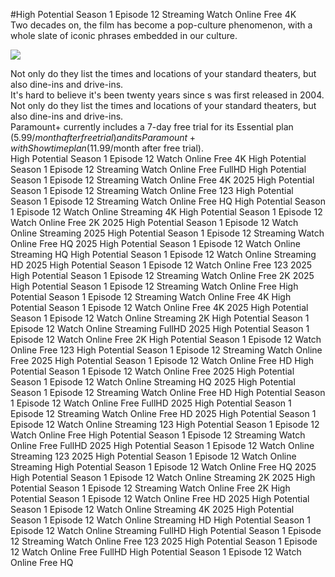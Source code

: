 #High Potential Season 1 Episode 12 Streaming Watch Online Free 4K  
Two decades on, the film has become a pop-culture phenomenon, with a whole slate of iconic phrases embedded in our culture.  
  
[![](https://i.imgur.com/qSNzIqt.png)](https://movie.rssnews.media/xgQOikobH.php)  
  
Not only do they list the times and locations of your standard theaters, but also dine-ins and drive-ins.  
It's hard to believe it's been twenty years since s was first released in 2004.  
Not only do they list the times and locations of your standard theaters, but also dine-ins and drive-ins.  
Paramount+ currently includes a 7-day free trial for its Essential plan ($5.99/month after free trial) and its Paramount+ with Showtime plan ($11.99/month after free trial).  
High Potential Season 1 Episode 12 Watch Online Free 4K
High Potential Season 1 Episode 12 Streaming Watch Online Free FullHD
High Potential Season 1 Episode 12 Streaming Watch Online Free 4K 2025
High Potential Season 1 Episode 12 Streaming Watch Online Free 123
High Potential Season 1 Episode 12 Streaming Watch Online Free HQ
High Potential Season 1 Episode 12 Watch Online Streaming 4K
High Potential Season 1 Episode 12 Watch Online Free 2K 2025
High Potential Season 1 Episode 12 Watch Online Streaming 2025
High Potential Season 1 Episode 12 Streaming Watch Online Free HQ 2025
High Potential Season 1 Episode 12 Watch Online Streaming HQ
High Potential Season 1 Episode 12 Watch Online Streaming HD 2025
High Potential Season 1 Episode 12 Watch Online Free 123 2025
High Potential Season 1 Episode 12 Streaming Watch Online Free 2K 2025
High Potential Season 1 Episode 12 Streaming Watch Online Free
High Potential Season 1 Episode 12 Streaming Watch Online Free 4K
High Potential Season 1 Episode 12 Watch Online Free 4K 2025
High Potential Season 1 Episode 12 Watch Online Streaming 2K
High Potential Season 1 Episode 12 Watch Online Streaming FullHD 2025
High Potential Season 1 Episode 12 Watch Online Free 2K
High Potential Season 1 Episode 12 Watch Online Free 123
High Potential Season 1 Episode 12 Streaming Watch Online Free 2025
High Potential Season 1 Episode 12 Watch Online Free HD
High Potential Season 1 Episode 12 Watch Online Free 2025
High Potential Season 1 Episode 12 Watch Online Streaming HQ 2025
High Potential Season 1 Episode 12 Streaming Watch Online Free HD
High Potential Season 1 Episode 12 Watch Online Free FullHD 2025
High Potential Season 1 Episode 12 Streaming Watch Online Free HD 2025
High Potential Season 1 Episode 12 Watch Online Streaming 123
High Potential Season 1 Episode 12 Watch Online Free
High Potential Season 1 Episode 12 Streaming Watch Online Free FullHD 2025
High Potential Season 1 Episode 12 Watch Online Streaming 123 2025
High Potential Season 1 Episode 12 Watch Online Streaming
High Potential Season 1 Episode 12 Watch Online Free HQ 2025
High Potential Season 1 Episode 12 Watch Online Streaming 2K 2025
High Potential Season 1 Episode 12 Streaming Watch Online Free 2K
High Potential Season 1 Episode 12 Watch Online Free HD 2025
High Potential Season 1 Episode 12 Watch Online Streaming 4K 2025
High Potential Season 1 Episode 12 Watch Online Streaming HD
High Potential Season 1 Episode 12 Watch Online Streaming FullHD
High Potential Season 1 Episode 12 Streaming Watch Online Free 123 2025
High Potential Season 1 Episode 12 Watch Online Free FullHD
High Potential Season 1 Episode 12 Watch Online Free HQ